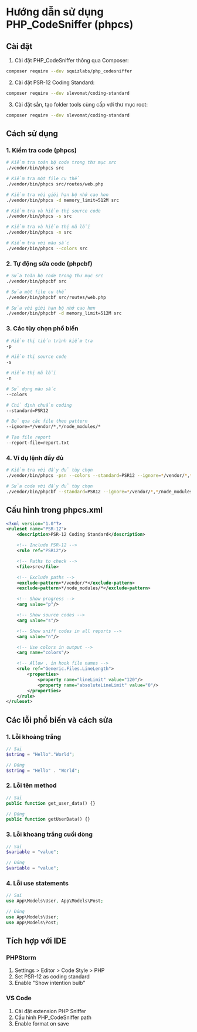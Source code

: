# Hướng dẫn sử dụng PHP_CodeSniffer (phpcs)

## Cài đặt
1. Cài đặt PHP_CodeSniffer thông qua Composer:
```bash
composer require --dev squizlabs/php_codesniffer
```

2. Cài đặt PSR-12 Coding Standard:
```bash
composer require --dev slevomat/coding-standard
```

3. Cài đặt sẳn, tạo folder tools cùng cấp với thư mục root:
```bash
composer require --dev slevomat/coding-standard
```

## Cách sử dụng

### 1. Kiểm tra code (phpcs)
```bash
# Kiểm tra toàn bộ code trong thư mục src
./vendor/bin/phpcs src

# Kiểm tra một file cụ thể
./vendor/bin/phpcs src/routes/web.php

# Kiểm tra với giới hạn bộ nhớ cao hơn
./vendor/bin/phpcs -d memory_limit=512M src

# Kiểm tra và hiển thị source code
./vendor/bin/phpcs -s src

# Kiểm tra và hiển thị mã lỗi
./vendor/bin/phpcs -n src

# Kiểm tra với màu sắc
./vendor/bin/phpcs --colors src
```

### 2. Tự động sửa code (phpcbf)
```bash
# Sửa toàn bộ code trong thư mục src
./vendor/bin/phpcbf src

# Sửa một file cụ thể
./vendor/bin/phpcbf src/routes/web.php

# Sửa với giới hạn bộ nhớ cao hơn
./vendor/bin/phpcbf -d memory_limit=512M src
```

### 3. Các tùy chọn phổ biến
```bash
# Hiển thị tiến trình kiểm tra
-p

# Hiển thị source code
-s

# Hiển thị mã lỗi
-n

# Sử dụng màu sắc
--colors

# Chỉ định chuẩn coding
--standard=PSR12

# Bỏ qua các file theo pattern
--ignore=*/vendor/*,*/node_modules/*

# Tạo file report
--report-file=report.txt
```

### 4. Ví dụ lệnh đầy đủ
```bash
# Kiểm tra với đầy đủ tùy chọn
./vendor/bin/phpcs -psn --colors --standard=PSR12 --ignore=*/vendor/*,*/node_modules/* src

# Sửa code với đầy đủ tùy chọn
./vendor/bin/phpcbf --standard=PSR12 --ignore=*/vendor/*,*/node_modules/* src
```

## Cấu hình trong phpcs.xml
```xml
<?xml version="1.0"?>
<ruleset name="PSR-12">
    <description>PSR-12 Coding Standard</description>

    <!-- Include PSR-12 -->
    <rule ref="PSR12"/>

    <!-- Paths to check -->
    <file>src</file>

    <!-- Exclude paths -->
    <exclude-pattern>*/vendor/*</exclude-pattern>
    <exclude-pattern>*/node_modules/*</exclude-pattern>

    <!-- Show progress -->
    <arg value="p"/>

    <!-- Show source codes -->
    <arg value="s"/>

    <!-- Show sniff codes in all reports -->
    <arg value="n"/>

    <!-- Use colors in output -->
    <arg name="colors"/>

    <!-- Allow . in hook file names -->
    <rule ref="Generic.Files.LineLength">
        <properties>
            <property name="lineLimit" value="120"/>
            <property name="absoluteLineLimit" value="0"/>
        </properties>
    </rule>
</ruleset>
```

## Các lỗi phổ biến và cách sửa

### 1. Lỗi khoảng trắng
```php
// Sai
$string = "Hello"."World";

// Đúng
$string = "Hello" . "World";
```

### 2. Lỗi tên method
```php
// Sai
public function get_user_data() {}

// Đúng
public function getUserData() {}
```

### 3. Lỗi khoảng trắng cuối dòng
```php
// Sai
$variable = "value";    

// Đúng
$variable = "value";
```

### 4. Lỗi use statements
```php
// Sai
use App\Models\User, App\Models\Post;

// Đúng
use App\Models\User;
use App\Models\Post;
```

## Tích hợp với IDE

### PHPStorm
1. Settings > Editor > Code Style > PHP
2. Set PSR-12 as coding standard
3. Enable "Show intention bulb"

### VS Code
1. Cài đặt extension PHP Sniffer
2. Cấu hình PHP_CodeSniffer path
3. Enable format on save 